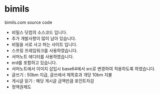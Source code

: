 # bimils
bimils.com source code

- 비밀스 닷컴의 소스코드 입니다.
- 추가 개발사항이 많이 남아 있습니다.
- 비밀을 서로 사고 파는 사이트 입니다.
- 스프링 프레임워크를 사용하였습니다.
- 서머노트 에디터를 사용하였습니다.
- erd를 포함하고 있습니다.
- 서머노트에서 이미지 삽입시 base64에서 src로 변경하여 적용하도록 하였습니다.
- 글쓰기 : 50bm 지급, 글쓰에서 제목효과 개당 10bm 지불
- 게시글 읽기 : 해당 게시글 금액만큼 포인트차감
- 정액권제도
 

